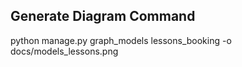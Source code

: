 ## Generate Diagram Command
python manage.py graph_models lessons_booking -o docs/models_lessons.png
